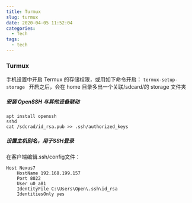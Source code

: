```yaml
---
title: Turmux
slug: turmux
date: 2020-04-05 11:52:04
categories: 
  - Tech
tags: 
  - tech
---
```




### Turmux

手机设置中开启 Termux 的存储权限，或用如下命令开启：
`termux-setup-storage `
开启之后，会在 home 目录多出一个关联/sdcard/的 storage 文件夹

##### 安装 OpenSSH 与其他设备联动
```
apt install openssh
sshd
cat /sdcrad/id_rsa.pub >> .ssh/authorized_keys
```

##### 设置主机别名，用于SSH登录
在客户端编辑.ssh/config文件：
```
Host Nexus7
    HostName 192.168.199.157
    Port 8022
    User u0_a81
    IdentityFile C:\Users\Open\.ssh\id_rsa
    IdentitiesOnly yes
```
